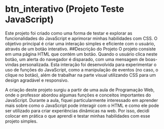 # btn_interativo (Projeto Teste JavaScript)
Este projeto foi criado como uma forma de testar e explorar as funcionalidades do JavaScript e aprimorar minhas habilidades com CSS. O objetivo principal é criar uma interação simples e eficiente com o usuário, através de um botão interativo.
##Descrição do Projeto
O projeto consiste em uma página HTML que contém um botão. Quando o usuário clica neste botão, um alerta do navegador é disparado, com uma mensagem de boas-vindas personalizada. Esta interação foi desenvolvida para experimentar o uso de funções do JavaScript, como a manipulação de eventos (no caso, o clique no botão), além de trabalhar na parte visual utilizando CSS para um design agradável e responsivo.

A criação deste projeto surgiu a partir de uma aula de Programação Web, onde o professor abordou algumas funções e conceitos importantes do JavaScript. Durante a aula, fiquei particularmente interessado em aprender mais sobre como o JavaScript pode interagir com o HTML e como ele pode ser utilizado para criar experiências dinâmicas na web. Por isso, decidi colocar em prática o que aprendi e testar minhas habilidades com esse projeto simples.

